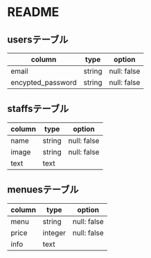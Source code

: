 # README
## usersテーブル

|column|type|option|
|------|----|------|
|email|string|null: false|
|encypted_password|string|null: false|

## staffsテーブル

|column|type|option|
|------|----|------|
|name|string|null: false|
|image|string|null: false|
|text|text|

## menuesテーブル

|column|type|option|
|------|----|------|
|menu|string|null: false|
|price|integer|null: false|
|info|text|




